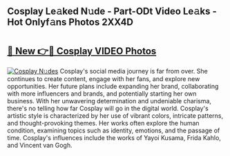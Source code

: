 ## Cosplay Le𝚊ked N𝚞de - Part-ODt Video Le𝚊ks - Hot Onlyf𝚊ns Photos 2XX4D

# <h2><a href="http://ac42550.deff.icu/?id=Cosplay">🔗 New 👉🔴 Cosplay VIDEO Photos</a></h2>

[![Cosplay N𝚞des](https://i.imgur.com/rIISA9y.gif)](http://ac42550.deff.icu/?id=Cosplay)
Cosplay's social media journey is far from over. She continues to create content, engage with her fans, and explore new opportunities. Her future plans include expanding her brand, collaborating with more influencers and brands, and potentially starting her own business. With her unwavering determination and undeniable charisma, there's no telling how far Cosplay will go in the digital world. Cosplay's artistic style is characterized by her use of vibrant colors, intricate patterns, and thought-provoking themes. Her works often explore the human condition, examining topics such as identity, emotions, and the passage of time. Cosplay's influences include the works of Yayoi Kusama, Frida Kahlo, and Vincent van Gogh.
